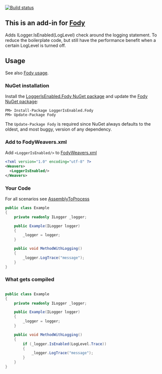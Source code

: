 [![Build status](https://joris.visualstudio.com/Fody/_apis/build/status/LogginIsEnabled.Fody-CI)](https://joris.visualstudio.com/Fody/_build/latest?definitionId=15)

## This is an add-in for [Fody](https://github.com/Fody/Fody/) 

Adds ILogger.IsEnabled(LogLevel) check around the logging statement. To reduce the boilerplate code, but still have the performance benefit when a certain LogLevel is turned off.


## Usage

See also [Fody usage](https://github.com/Fody/Fody#usage).


### NuGet installation

Install the [LoggerIsEnabled.Fody NuGet package](https://nuget.org/packages/LoggerIsEnabled.Fody/) and update the [Fody NuGet package](https://nuget.org/packages/Fody/):

```
PM> Install-Package LoggerIsEnabled.Fody
PM> Update-Package Fody
```

The `Update-Package Fody` is required since NuGet always defaults to the oldest, and most buggy, version of any dependency.


### Add to FodyWeavers.xml

Add `<LoggerIsEnabled/>` to [FodyWeavers.xml](https://github.com/Fody/Fody#add-fodyweaversxml)

```xml
<?xml version="1.0" encoding="utf-8" ?>
<Weavers>
  <LoggerIsEnabled/>
</Weavers>
```


### Your Code
For all scenarios see [AssemblyToProcess](https://github.com/wazowsk1/LoggerIsEnabled.Fody/tree/master/AssemblyToProcess)

```c#
public class Example
{
    private readonly ILogger _logger;

    public Example(ILogger logger)
    {
        _logger = logger;
    }

    public void MethodWithLogging()
    {
        _logger.LogTrace("message");
    }
}
```

### What gets compiled

```c#

public class Example
{
    private readonly ILogger _logger;

    public Example(ILogger logger)
    {
        _logger = logger;
    }

    public void MethodWithLogging()
    {
        if (_logger.IsEnabled(LogLevel.Trace))
        {
            _logger.LogTrace("message");
        }
    }
}
```
